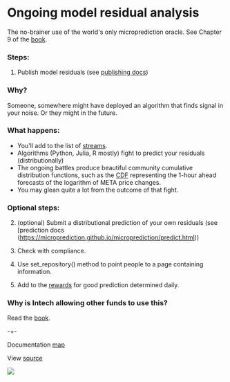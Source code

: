 
# Ongoing model residual analysis
The no-brainer use of the world's only microprediction oracle. See Chapter 9 of the [book](https://mitpress.mit.edu/9780262047326/microprediction/). 

### Steps:
   
   1. Publish model residuals (see [publishing docs](https://microprediction.github.io/microprediction/publish.html))
 

### Why?

Someone, somewhere might have deployed an algorithm that finds signal in your noise. Or they might in the future. 

### What happens:

 - You'll add to the list of [streams](https://www.microprediction.org/browse_streams.html).
 - Algorithms (Python, Julia, R mostly) fight to predict your residuals (distributionally)
 - The ongoing battles produce beautiful community cumulative distribution functions, such as the [CDF](https://www.microprediction.org/stream_dashboard.html?stream=faang_1&horizon=3555) representing the 1-hour ahead
forecasts of the logarithm of META price changes. 
 - You may glean quite a lot from the outcome of that fight.  


### Optional steps:

   2. (optional) Submit a distributional prediction of your own residuals (see [prediction docs (https://microprediction.github.io/microprediction/predict.html)) 

   3. Check with compliance. 

   4. Use set_repository() method to point people to a page containing information. 
   
   6. Add to the [rewards](https://www.microprediction.com/competitions/daily) for good prediction determined daily.

### Why is Intech allowing other funds to use this?

Read the [book](https://mitpress.mit.edu/9780262047326/microprediction/). 



-+- 

Documentation [map](https://microprediction.github.io/microprediction/map.html) 

View [source](https://github.com/microprediction/microprediction/blob/master/docs/README.md)

![](https://github.com/microprediction/microprediction/blob/master/docs/assets/images/cotton_microprediction_3d_down.png)

